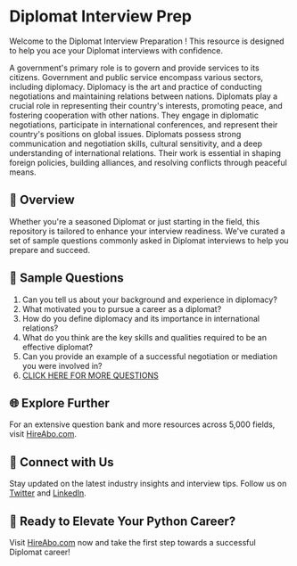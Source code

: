 # Diplomat Interview Prep

Welcome to the Diplomat Interview Preparation ! This resource is designed to help you ace your Diplomat interviews with confidence.

A government's primary role is to govern and provide services to its citizens. Government and public service encompass various sectors, including diplomacy. Diplomacy is the art and practice of conducting negotiations and maintaining relations between nations. Diplomats play a crucial role in representing their country's interests, promoting peace, and fostering cooperation with other nations. They engage in diplomatic negotiations, participate in international conferences, and represent their country's positions on global issues. Diplomats possess strong communication and negotiation skills, cultural sensitivity, and a deep understanding of international relations. Their work is essential in shaping foreign policies, building alliances, and resolving conflicts through peaceful means.

## 🚀 Overview

Whether you're a seasoned Diplomat or just starting in the field, this repository is tailored to enhance your interview readiness. We've curated a set of sample questions commonly asked in Diplomat interviews to help you prepare and succeed.

## 📝 Sample Questions

1. Can you tell us about your background and experience in diplomacy?
2. What motivated you to pursue a career as a diplomat?
3. How do you define diplomacy and its importance in international relations?
4. What do you think are the key skills and qualities required to be an effective diplomat?
5. Can you provide an example of a successful negotiation or mediation you were involved in?
6. [CLICK HERE FOR MORE QUESTIONS](https://hireabo.com/job/17_1_0/Diplomat)

## 🌐 Explore Further

For an extensive question bank and more resources across 5,000 fields, visit [HireAbo.com](https://www.hireabo.com).

## 📱 Connect with Us

Stay updated on the latest industry insights and interview tips. Follow us on [Twitter](https://twitter.com/hireabo) and [LinkedIn](https://www.linkedin.com/in/hire-abo-3609972a8/).

## 🚀 Ready to Elevate Your Python Career?

Visit [HireAbo.com](https://www.hireabo.com) now and take the first step towards a successful Diplomat career!